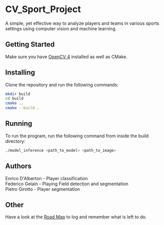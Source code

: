 # CV_Sport_Project

A simple, yet effective way to analyze players and teams in various sports settings using computer vision and machine learning.

## Getting Started
Make sure you have [OpenCV 4](https://docs.opencv.org/4.x/d7/d9f/tutorial_linux_install.html) installed as well as CMake.

## Installing
Clone the repository and run the following commands:
```bash
mkdir build
cd build
cmake ..
cmake --build .
```

## Running
To run the program, run the following command from inside the build directory:
```bash
./model_inference <path_to_model> <path_to_image>
```

## Authors
Enrico D'Alberton - Player classification <br>
Federico Gelain - Playing Field detection and segmentation <br>
Pietro Girotto - Player segmentation <br>

## Other
Have a look at the [Road Map](./roadmap.md) to log and remember what is left to do.